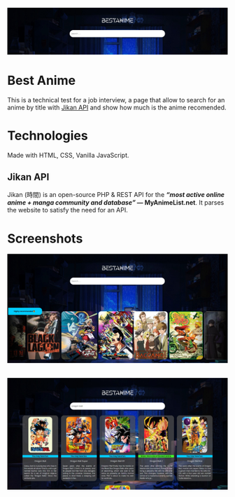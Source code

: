 
![Logo](https://github.com/JulianMendezw/software_development_challenge/blob/main/images/Banner.jpg?raw=true)
# Best Anime
This is a technical test for a job interview, a page that allow to search for an anime by title with [Jikan API](https://jikan.moe/) and show how much is the anime recomended.

# Technologies
Made with HTML, CSS, Vanilla JavaScript.

## Jikan API
Jikan (時間) is an open-source PHP & REST API for the **_“most active online anime + manga community and database”_  — MyAnimeList.net**. It parses the website to satisfy the need for an API.

# Screenshots
![](https://github.com/JulianMendezw/software_development_challenge/blob/main/images/screenshots/Screenshot-1.jpg?raw=true)
<br><br>

![](https://github.com/JulianMendezw/software_development_challenge/blob/main/images/screenshots/Screenshot-2.jpg?raw=true)